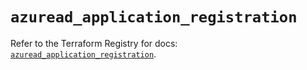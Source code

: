 # `azuread_application_registration`

Refer to the Terraform Registry for docs: [`azuread_application_registration`](https://registry.terraform.io/providers/hashicorp/azuread/2.48.0/docs/resources/application_registration).
